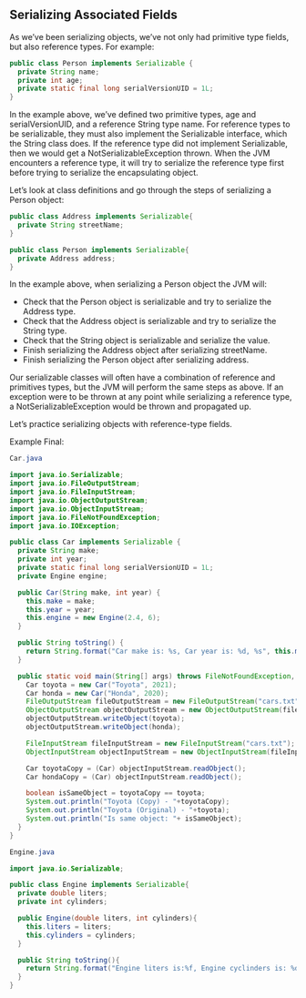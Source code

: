 ## Serializing Associated Fields

As we’ve been serializing objects, we’ve not only had primitive type fields, but also reference types. For example:

```java
public class Person implements Serializable {
  private String name;
  private int age;
  private static final long serialVersionUID = 1L; 
}
```

In the example above, we’ve defined two primitive types, age and serialVersionUID, and a reference String type name. For reference types to be serializable, they must also implement the Serializable interface, which the String class does. If the reference type did not implement Serializable, then we would get a NotSerializableException thrown. When the JVM encounters a reference type, it will try to serialize the reference type first before trying to serialize the encapsulating object.

Let’s look at class definitions and go through the steps of serializing a Person object:

```java
public class Address implements Serializable{
  private String streetName;
}

public class Person implements Serializable{
  private Address address;
}
```

In the example above, when serializing a Person object the JVM will:

* Check that the Person object is serializable and try to serialize the Address type.
* Check that the Address object is serializable and try to serialize the String type.
* Check that the String object is serializable and serialize the value.
* Finish serializing the Address object after serializing streetName.
* Finish serializing the Person object after serializing address.

Our serializable classes will often have a combination of reference and primitives types, but the JVM will perform the same steps as above. If an exception were to be thrown at any point while serializing a reference type, a NotSerializableException would be thrown and propagated up.

Let’s practice serializing objects with reference-type fields.

Example Final:

```java
Car.java

import java.io.Serializable;
import java.io.FileOutputStream;
import java.io.FileInputStream;
import java.io.ObjectOutputStream;
import java.io.ObjectInputStream;
import java.io.FileNotFoundException;
import java.io.IOException;

public class Car implements Serializable {
  private String make;
  private int year;
  private static final long serialVersionUID = 1L;
  private Engine engine;

  public Car(String make, int year) {
    this.make = make;
    this.year = year;
    this.engine = new Engine(2.4, 6);
  }

  public String toString() {
    return String.format("Car make is: %s, Car year is: %d, %s", this.make, this.year, this.engine);
  }

  public static void main(String[] args) throws FileNotFoundException, IOException, ClassNotFoundException {
    Car toyota = new Car("Toyota", 2021);
    Car honda = new Car("Honda", 2020);
    FileOutputStream fileOutputStream = new FileOutputStream("cars.txt");
    ObjectOutputStream objectOutputStream = new ObjectOutputStream(fileOutputStream);
    objectOutputStream.writeObject(toyota);
    objectOutputStream.writeObject(honda);

    FileInputStream fileInputStream = new FileInputStream("cars.txt");
    ObjectInputStream objectInputStream = new ObjectInputStream(fileInputStream);

    Car toyotaCopy = (Car) objectInputStream.readObject();
    Car hondaCopy = (Car) objectInputStream.readObject();

    boolean isSameObject = toyotaCopy == toyota;
    System.out.println("Toyota (Copy) - "+toyotaCopy);
    System.out.println("Toyota (Original) - "+toyota);
    System.out.println("Is same object: "+ isSameObject);
  }
}
```

```java
Engine.java

import java.io.Serializable;

public class Engine implements Serializable{
  private double liters;
  private int cylinders;

  public Engine(double liters, int cylinders){
    this.liters = liters;
    this.cylinders = cylinders;
  }

  public String toString(){
    return String.format("Engine liters is:%f, Engine cyclinders is: %d", this.liters, this.cylinders);
  }
}
```